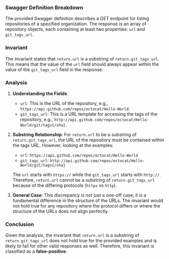### Swagger Definition Breakdown
The provided Swagger definition describes a GET endpoint for listing repositories of a specified organization. The response is an array of repository objects, each containing at least two properties: `url` and `git_tags_url`. 

### Invariant
The invariant states that `return.url` is a substring of `return.git_tags_url`. This means that the value of the `url` field should always appear within the value of the `git_tags_url` field in the response.

### Analysis
1. **Understanding the Fields**: 
   - `url`: This is the URL of the repository, e.g., `https://api.github.com/repos/octocat/Hello-World`.
   - `git_tags_url`: This is a URL template for accessing the tags of the repository, e.g., `http://api.github.com/repos/octocat/Hello-World/git/tags{/sha}`.

2. **Substring Relationship**: For `return.url` to be a substring of `return.git_tags_url`, the URL of the repository must be contained within the tags URL. However, looking at the examples:
   - `url`: `https://api.github.com/repos/octocat/Hello-World`
   - `git_tags_url`: `http://api.github.com/repos/octocat/Hello-World/git/tags{/sha}`

   The `url` starts with `https://` while the `git_tags_url` starts with `http://`. Therefore, `return.url` cannot be a substring of `return.git_tags_url` because of the differing protocols (`https` vs `http`). 

3. **General Case**: This discrepancy is not just a one-off case; it is a fundamental difference in the structure of the URLs. The invariant would not hold true for any repository where the protocol differs or where the structure of the URLs does not align perfectly.

### Conclusion
Given the analysis, the invariant that `return.url` is a substring of `return.git_tags_url` does not hold true for the provided examples and is likely to fail for other valid responses as well. Therefore, this invariant is classified as a **false-positive**.
